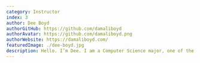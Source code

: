 ```yaml
---
category: Instructor
index: 3
author: Dee Boyd
authorGitHub: https://github.com/damaliboyd
authorAvatar: https://github.com/damaliboyd.png
authorWebsite: https://damaliboyd.com/
featuredImage: ./dee-boyd.jpg
description: Hello. I’m Dee. I am a Computer Science major, one of the instructors, and thrower of oversized cats. I don’t like Pina coladas, and I always carry an umbrella in case I get caught in the rain.
---
```

